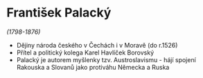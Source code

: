 # František Palacký

*(1798-1876)*
- Dějiny národa českého v Čechách i v Moravě (do r.1526)
- Přítel a politický kolega Karel Havlíček Borovský
- Palacký je autorem myšlenky tzv. Austroslavismu - hájí spojení Rakouska a Slovanů jako protiváhu Německa a Ruska